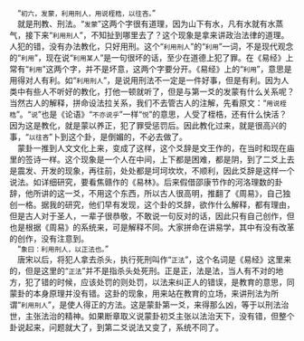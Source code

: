 &emsp;“``初六，发蒙，利用刑人，用说桎梏，以往吝。``”<br>&emsp;就是刑教、刑法。“``发蒙``”这两个字很有道理，因为山下有水，凡有水就有水蒸气，接下来“``利用刑人``”，不知扯到哪里去了？这个现象是拿来讲政治法律的道理。人犯的错，没有办法教化，只好用刑。这个“``利用刑人``”的“``利用``”一词，不是现代观念的“``利用``”，现在说“``利用某人``”是一句很坏的话，至少在道德上犯了罪。在《易经》上常有“``利用``”这两个字，并不是坏意，这两个字要分开。《易经》上的“``利用``”，意思是用得对人有利。如“``利用刑人``”，是说用刑法不一定是一件好事，但是有利。因为人类中有些人不听好的教化，打他一顿就听了，但是与第一爻的发蒙有什么关系呢？当然古人的解释，拼命设法拉关系，我们不去管古人的注解，先看原文：“``用说桎梏``”。“``说``”也是《论语》“``不亦说乎``”一样“``悦``”的意思，人受了桎梏，还有什么快活？因为这是教化，就是蒙以养正，犯了罪受惩罚后。因此教化过来，就是很高兴的事，“``以往吝``”卜到这个卦，是倒媚的，不必去做了。<br>&emsp;蒙卦一推到人文文化上来，变成了这样，这个爻辞是文王作的，在当时和现在庙里的签诗一样。这个现象是一个人在中间，上下都是困难，都是阴，到了二爻上去是震发、开发的现象，再往前，处处都是坷坷坎坎，不顺利，因此爻辞是这样一个说法。如详细研究，要看焦赣作的《易林》。后来假借邵康节作的河洛理数的卦辞，他所讲的这一爻，不用这个东西，所以古人很高明，推翻了《周易》，自己独创一格。据我的研究，他们早有发现，这个卦的爻辞，欲作什么解释，都有理由，但是古人对于圣人，一辈子很恭敬，不敢说一句反对的话，因此只有自己创作，但也是根据《周易》的系统来，可是解释不同。大家拼命在讲易学，其中有没有改革的创作，没有注意到。<br>&emsp;“``象曰：利用刑人，以正法也。``”<br>&emsp;唐宋以后，将犯人拿去杀头，执行死刑叫作“``正法``”，这个名词是《易经》这里来的，但是这里的“``正法``”并不是指杀头处死刑。正是正，法是法，当人有不对的地方，犯了错的时候，应该处罚的则处罚，以法来纠正人的错误，是教育的意思，同蒙卦的本身原理并没有错。这卦的现象，用来站在教育的立场，来讲刑法为所谓“``利用刑人``”，是使人得正的方法。这是蒙卦第一爻，来得那么凶，等于以刑法治世，主张法治的精神。如果断章取义说蒙卦初爻主张以法治天下，没有错，但整个卦说起来，问题就大了，到第二爻说法又变了，系统不同了。<br>